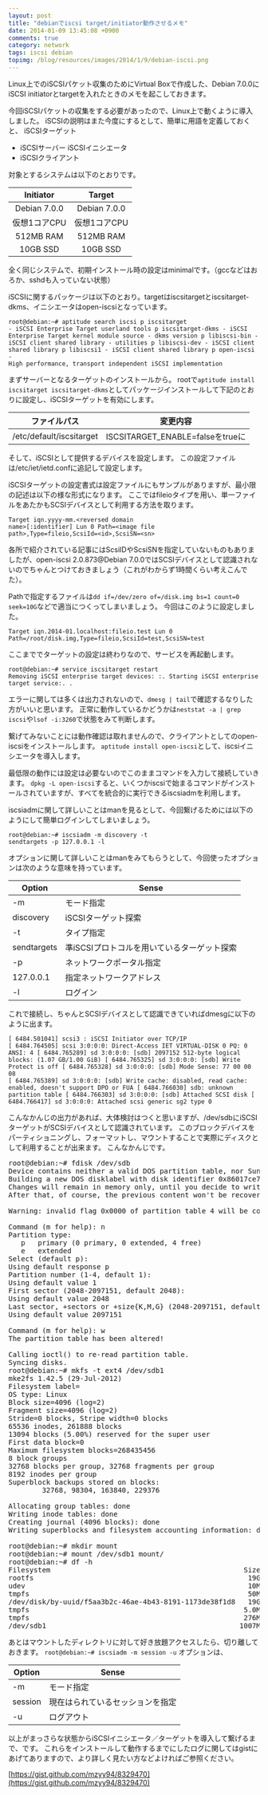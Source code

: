 ```yaml
---
layout: post
title: "debianでiscsi target/initiator動作させるメモ"
date: 2014-01-09 13:45:08 +0900
comments: true
category: network
tags: iscsi debian
topimg: /blog/resources/images/2014/1/9/debian-iscsi.png
---
```

Linux上でのiSCSIパケット収集のためにVirtual Boxで作成した、Debian 7.0.0にiSCSI initiatorとtargetを入れたときのメモを起こしておきます。

<!-- more -->

今回iSCSIパケットの収集をする必要があったので、Linux上で動くように導入しました。
iSCSIの説明はまた今度にするとして、簡単に用語を定義しておくと、
iSCSIターゲット
- iSCSIサーバー
iSCSIイニシエータ
- iSCSIクライアント


対象とするシステムは以下のとおりです。

  Initiator |     Target
:----------:|:------------:
Debian 7.0.0| Debian 7.0.0
仮想1コアCPU|仮想1コアCPU
 512MB RAM  | 512MB RAM
 10GB SSD   | 10GB SSD

全く同じシステムで、初期インストール時の設定はminimalです。（gccなどはおろか、sshdも入っていない状態）

iSCSIに関するパッケージは以下のとおり。targetはiscsitargetとiscsitarget-dkms、イニシエータはopen-iscsiとなっています。

<code class="code">root@debian:~# aptitude search iscsi
p   iscsitarget                                            - iSCSI Enterprise Target userland tools
p   iscsitarget-dkms                                       - iSCSI Enterprise Target kernel module source - dkms version
p   libiscsi-bin                                           - iSCSI client shared library - utilities
p   libiscsi-dev                                           - iSCSI client shared library
p   libiscsi1                                              - iSCSI client shared library
p   open-iscsi                                             - High performance, transport independent iSCSI implementation</code>

まずサーバーとなるターゲットのインストールから。
rootで`aptitude install iscsitarget iscsitarget-dkms`としてパッケージインストールして下記のとおりに設定し、iSCSIターゲットを有効にします。

   ファイルパス |   変更内容
:--------------:|:----------------------:
/etc/default/iscsitarget | ISCSITARGET_ENABLE=falseをtrueに

そして、iSCSIとして提供するデバイスを設定します。
この設定ファイルは/etc/iet/ietd.confに追記して設定します。

iSCSIターゲットの設定書式は設定ファイルにもサンプルがありますが、最小限の記述は以下の様な形式になります。
ここではfileioタイプを用い、単一ファイルをあたかもSCSIデバイスとして利用する方法を取ります。

<code class="code">Target iqn.yyyy-mm.&lt;reversed domain name&gt;[:identifier]
   Lun 0 Path=&lt;image file path&gt;,Type=fileio,ScsiId=&lt;id&gt;,ScsiSN=&lt;sn&gt;</code>

各所で紹介されている記事にはScsiIDやScsiSNを指定していないものもありましたが、open-iscsi 2.0.873@Debian 7.0.0ではSCSIデバイスとして認識されないのでちゃんとつけておきましょう（これがわからず1時間くらい考えこんでた）。

Pathで指定するファイルは`dd if=/dev/zero of=/disk.img bs=1 count=0 seek=10G`などで適当につくってしまいましょう。
今回はこのように設定しました。

<code class="code">Target iqn.2014-01.localhost:fileio.test
   Lun 0 Path=/root/disk.img,Type=fileio,ScsiId=test,ScsiSN=test</code>

ここまででターゲットの設定は終わりなので、サービスを再起動します。

<code class="code">root@debian:~# service iscsitarget restart
Removing iSCSI enterprise target devices: :.
Starting iSCSI enterprise target service:.
.</code>

エラーに関しては多くは出力されないので、`dmesg | tail`で確認するなりした方がいいと思います。
正常に動作しているかどうかは`neststat -a | grep iscsi`や`lsof -i:3260`で状態をみて判断します。

繋げてみないことには動作確認は取れませんので、クライアントとしてのopen-iscsiをインストールします。
`aptitude install open-iscsi`として、iscsiイニシエータを導入します。

最低限の動作には設定は必要ないのでこのままコマンドを入力して接続していきます。
`dpkg -L open-iscsi`すると、いくつかiscsiで始まるコマンドがインストールされていますが、すべてを統合的に実行できるiscsiadmを利用します。

iscsiadmに関して詳しいことはmanを見るとして、今回繋げるためには以下のようにして簡単ログインしてしまいましょう。

<code class="code">root@debian:~# iscsiadm -m discovery -t sendtargets -p 127.0.0.1 -l</code>

オプションに関して詳しいことはmanをみてもらうとして、今回使ったオプションは次のような意味を持っています。

Option | Sense
-------|-------
-m     | モード指定
discovery|iSCSIターゲット探索
-t     |タイプ指定
sendtargets|準iSCSIプロトコルを用いているターゲット探索
-p|ネットワークポータル指定
 127.0.0.1|指定ネットワークアドレス
-l|ログイン

これで接続し、ちゃんとSCSIデバイスとして認識できていればdmesgに以下のように出ます。

<code class="code">[ 6484.501041] scsi3 : iSCSI Initiator over TCP/IP
[ 6484.764505] scsi 3:0:0:0: Direct-Access     IET      VIRTUAL-DISK     0    PQ: 0 ANSI: 4
[ 6484.765289] sd 3:0:0:0: [sdb] 2097152 512-byte logical blocks: (1.07 GB/1.00 GiB)
[ 6484.765325] sd 3:0:0:0: [sdb] Write Protect is off
[ 6484.765328] sd 3:0:0:0: [sdb] Mode Sense: 77 00 00 08
[ 6484.765389] sd 3:0:0:0: [sdb] Write cache: disabled, read cache: enabled, doesn't support DPO or FUA
[ 6484.766030]  sdb: unknown partition table
[ 6484.766303] sd 3:0:0:0: [sdb] Attached SCSI disk
[ 6484.766417] sd 3:0:0:0: Attached scsi generic sg2 type 0</code>

こんなかんじの出力があれば、大体検討はつくと思いますが、/dev/sdbにiSCSIターゲットがSCSIデバイスとして認識されています。
このブロックデバイスをパーティショニングし、フォーマットし、マウントすることで実際にディスクとして利用することが出来ます。
こんなかんじです。

<pre class="code">root@debian:~# fdisk /dev/sdb
Device contains neither a valid DOS partition table, nor Sun, SGI or OSF disklabel
Building a new DOS disklabel with disk identifier 0x86017ce7.
Changes will remain in memory only, until you decide to write them.
After that, of course, the previous content won't be recoverable.

Warning: invalid flag 0x0000 of partition table 4 will be corrected by w(rite)

Command (m for help): n
Partition type:
   p   primary (0 primary, 0 extended, 4 free)
   e   extended
Select (default p):
Using default response p
Partition number (1-4, default 1):
Using default value 1
First sector (2048-2097151, default 2048):
Using default value 2048
Last sector, +sectors or +size{K,M,G} (2048-2097151, default 2097151):
Using default value 2097151

Command (m for help): w
The partition table has been altered!

Calling ioctl() to re-read partition table.
Syncing disks.
root@debian:~# mkfs -t ext4 /dev/sdb1
mke2fs 1.42.5 (29-Jul-2012)
Filesystem label=
OS type: Linux
Block size=4096 (log=2)
Fragment size=4096 (log=2)
Stride=0 blocks, Stripe width=0 blocks
65536 inodes, 261888 blocks
13094 blocks (5.00%) reserved for the super user
First data block=0
Maximum filesystem blocks=268435456
8 block groups
32768 blocks per group, 32768 fragments per group
8192 inodes per group
Superblock backups stored on blocks:
        32768, 98304, 163840, 229376
 
Allocating group tables: done
Writing inode tables: done
Creating journal (4096 blocks): done
Writing superblocks and filesystem accounting information: done
 
root@debian:~# mkdir mount
root@debian:~# mount /dev/sdb1 mount/
root@debian:~# df -h
Filesystem                                              Size  Used Avail Use% Mounted on
rootfs                                                   19G 1022M   17G   6% /
udev                                                     10M     0   10M   0% /dev
tmpfs                                                    50M  240K   50M   1% /run
/dev/disk/by-uuid/f5aa3b2c-46ae-4b43-8191-1173de38f1d8   19G 1022M   17G   6% /
tmpfs                                                   5.0M     0  5.0M   0% /run/lock
tmpfs                                                   276M     0  276M   0% /run/shm
/dev/sdb1                                              1007M   18M  939M   2% /root/mount</pre>


あとはマウントしたディレクトリに対して好き放題アクセスしたら、切り離しておきます。
<code class="code">root@debian:~# iscsiadm -m session -u</code>
オプションは、

Option | Sense
-------|-------
-m     | モード指定
session|現在はられているセッションを指定
-u|ログアウト

以上がまっさらな状態からiSCSIイニシエータ／ターゲットを導入して繋げるまで、です。
これらをインストールして動作するまでにしたログに関してはgistにあげてありますので、より詳しく見たい方などよければご参照ください。

[https://gist.github.com/mzyy94/8329470](https://gist.github.com/mzyy94/8329470)

